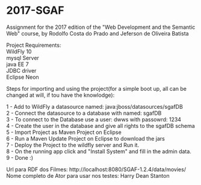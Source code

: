 # 2017-SGAF
Assignment for the 2017 edition of the "Web Development and the Semantic Web" course, by Rodolfo Costa do Prado and Jeferson de Oliveira Batista  
 
Project Requirements:  
WildFly 10  
mysql Server  
java EE 7  
JDBC driver  
Eclipse Neon  


Steps for importing and using the project(for a simple boot up, all can be changed at will, if tou have the knowlodge):

1 - Add to WildFly a datasource named: java:jboss/datasources/sgafDB  
2 - Connect the datasource to a database with named: sgafDB  
3 - To connect to the Database use a user: dwws with passowrd: 1234  
4 - Create the user in the database and give all rights to the sgafDB schema  
5 - Import Project as Maven Project on Eclipse  
6 - Run a Maven Update Project on Eclipse to download the jars  
7 - Deploy the Project to the wildfly server and Run it.  
8 - On the running app click and "Install System" and fill in the admin data.  
9 - Done :)  
  
Url para RDF dos Filmes: http://localhost:8080/SGAF-1.2.4/data/movies/  
Nome completo de Ator para usar nos testes: Harry Dean Stanton

